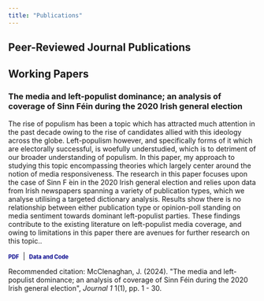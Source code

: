 ```yaml
---
title: "Publications"
---
```

## Peer-Reviewed Journal Publications

## Working Papers
### The media and left-populist dominance; an analysis of coverage of Sinn Féin during the 2020 Irish general election

The rise of populism has been a topic which has attracted much attention in the past decade owing to the rise of candidates allied with this ideology across the globe. Left-populism however, and specifically forms of it which are electorally successful, is woefully understudied, which is to detriment of our broader understanding of populism. In this paper, my approach to studying this topic encompassing theories which largely center around the notion of media responsiveness. The research in this paper focuses upon the case of Sinn F ́ein in the 2020 Irish general election and relies upon data from Irish newspapers spanning a variety of publication types, which we analyse utilising a targeted dictionary analysis. Results show there is no relationship between either publication type or opinion-poll standing on media sentiment towards dominant left-populist parties. These findings contribute to the existing literature on left-populist media coverage, and owing to limitations in this paper there are avenues for further research on this topic..

<p>
  <a href="https://mcclenjam.github.io/files/McClenaghanJamieIPS2024.pdf" style="text-decoration: none; color: #00008B; font-weight: bold; font-size: 0.8em;">PDF</a> &nbsp;|&nbsp;
  <a href="https://github.com/mcclenjam/IrishPolPolicyDocs" style="text-decoration: none; color: #00008B; font-weight: bold; font-size: 0.8em;">Data and Code</a>
</p>

Recommended citation: McClenaghan, J. (2024). "The media and left-populist dominance; an analysis of coverage of Sinn Féin during the 2020 Irish general election", <i>Journal 1</i> 1(1), pp. 1 - 30.
